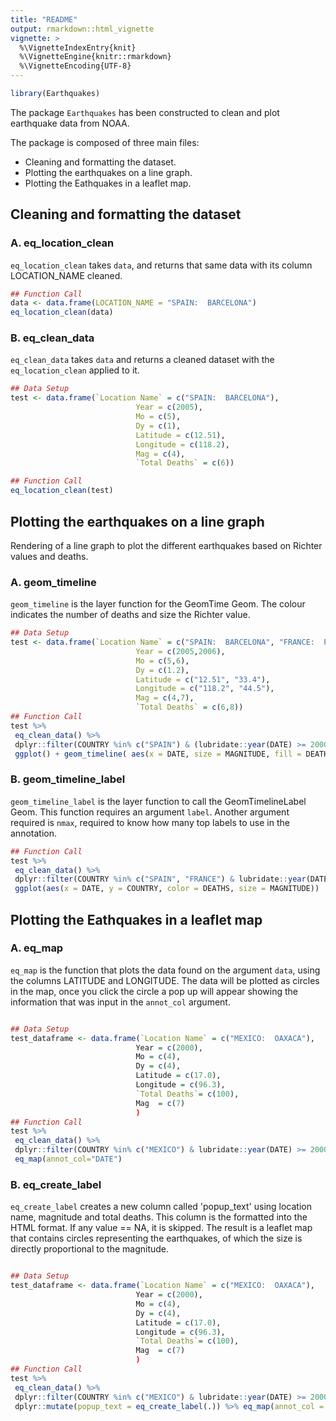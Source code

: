 ```yaml
---
title: "README"
output: rmarkdown::html_vignette
vignette: >
  %\VignetteIndexEntry{knit}
  %\VignetteEngine{knitr::rmarkdown}
  %\VignetteEncoding{UTF-8}
---
```





```r
library(Earthquakes)
```

The package `Earthquakes` has been constructed to clean and plot earthquake data from NOAA.

The package is composed of three main files:

* Cleaning and formatting the dataset.
* Plotting the earthquakes on a line graph.
* Plotting the Eathquakes in a leaflet map.

## Cleaning and formatting the dataset

### A. eq_location_clean

`eq_location_clean` takes `data`, and returns that same data with its column LOCATION_NAME cleaned.

```r
## Function Call
data <- data.frame(LOCATION_NAME = "SPAIN:  BARCELONA")
eq_location_clean(data)
```

### B. eq_clean_data

`eq_clean_data` takes `data`  and returns a cleaned dataset with the `eq_location_clean` applied to it.



```r
## Data Setup
test <- data.frame(`Location Name` = c("SPAIN:  BARCELONA"),
                            Year = c(2005),
                            Mo = c(5),
                            Dy = c(1),
                            Latitude = c(12.51),
                            Longitude = c(118.2),
                            Mag = c(4),
                            `Total Deaths` = c(6))
```

```r
## Function Call
eq_location_clean(test)
```

## Plotting the earthquakes on a line graph

Rendering of a line graph to plot the different earthquakes based on Richter values and deaths.


### A. geom_timeline

`geom_timeline` is the layer function for the GeomTime Geom. The colour indicates the number of deaths
 and size the Richter value.



```r
## Data Setup
test <- data.frame(`Location Name` = c("SPAIN:  BARCELONA", "FRANCE:  PARIS"),
                            Year = c(2005,2006),
                            Mo = c(5,6),
                            Dy = c(1.2),
                            Latitude = c("12.51", "33.4"),
                            Longitude = c("118.2", "44.5"),
                            Mag = c(4,7),
                            `Total Deaths` = c(6,8))
## Function Call
test %>%
 eq_clean_data() %>%
 dplyr::filter(COUNTRY %in% c("SPAIN") & (lubridate::year(DATE) >= 2000 & lubridate::year(DATE) <= 2015)) %>%
 ggplot() + geom_timeline( aes(x = DATE, size = MAGNITUDE, fill = DEATHS))
```

### B. geom_timeline_label

`geom_timeline_label` is the layer function to call the GeomTimelineLabel Geom. This function requires
an argument  `label`. Another  argument required is `nmax`, required to know how many top labels to use in the annotation.



```r
## Function Call
test %>%
 eq_clean_data() %>%
 dplyr::filter(COUNTRY %in% c("SPAIN", "FRANCE") & lubridate::year(DATE) > 1950) %>%
 ggplot(aes(x = DATE, y = COUNTRY, color = DEATHS, size = MAGNITUDE))
```

## Plotting the Eathquakes in a leaflet map

### A. eq_map

`eq_map` is the function that plots the data found on the argument `data`, using the columns LATITUDE and LONGITUDE. The data will be plotted as circles in the map, once you click the circle a pop up will appear showing the information that was input in the `annot_col` argument.



```r

## Data Setup
test_dataframe <- data.frame(`Location Name` = c("MEXICO:  OAXACA"),                                              ),
                            Year = c(2000),
                            Mo = c(4),
                            Dy = c(4),
                            Latitude = c(17.0),
                            Longitude = c(96.3),
                            `Total Deaths`= c(100),
                            Mag  = c(7)
                            )
## Function Call
test %>%
 eq_clean_data() %>%
 dplyr::filter(COUNTRY %in% c("MEXICO") & lubridate::year(DATE) >= 2000) %>%
 eq_map(annot_col="DATE")                                                                                             ^
```

### B. eq_create_label

`eq_create_label` creates a new column called 'popup_text' using location name, magnitude and total deaths.
This column is the formatted into the HTML format. If any value == NA, it is skipped. The result is a leaflet map
that contains circles representing the earthquakes, of which the size is directly proportional to the magnitude.



```r

## Data Setup
test_dataframe <- data.frame(`Location Name` = c("MEXICO:  OAXACA"),                                              ),
                            Year = c(2000),
                            Mo = c(4),
                            Dy = c(4),
                            Latitude = c(17.0),
                            Longitude = c(96.3),
                            `Total Deaths`= c(100),
                            Mag  = c(7)
                            )
## Function Call
test %>%
 eq_clean_data() %>%
 dplyr::filter(COUNTRY %in% c("MEXICO") & lubridate::year(DATE) >= 2000) %>%
 dplyr::mutate(popup_text = eq_create_label(.)) %>% eq_map(annot_col = "popup_text")
```
